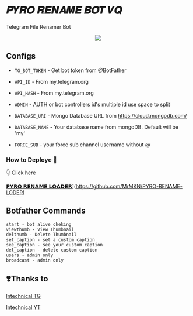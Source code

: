 #  𝑷𝒀𝑹𝑶 𝑹𝑬𝑵𝑨𝑴𝑬 𝑩𝑶𝑻 𝑽𝑸

Telegram File Renamer Bot 

<p align="center">
  <a href="https://www.python.org">
    <img src="http://ForTheBadge.com/images/badges/made-with-python.svg">

  </a>
</p>
</p>




## Configs 

* `TG_BOT_TOKEN`  - Get bot token from @BotFather

* `API_ID` - From my.telegram.org 

* `API_HASH` - From my.telegram.org 

* `ADMIN` - AUTH or bot controllers id's multiple id use space to split 

* `DATABASE_URI`  - Mongo Database URL from https://cloud.mongodb.com/

* `DATABASE_NAME`  - Your database name from mongoDB. Default will be 'my'

* `FORCE_SUB` - your force sub channel username without @ 



### How to Deploye 🤔
👇 Click here

[𝗣𝗬𝗥𝗢 𝗥𝗘𝗡𝗔𝗠𝗘 𝗟𝗢𝗔𝗗𝗘𝗥](https://www.herokucdn.com/deploy/button.svg)](https://github.com/MrMKN/PYRO-RENAME-LODER)


## Botfather Commands
```
start - bot alive cheking
viewthumb - View Thumbnail
delthumb - Delete Thumbnail
set_caption - set a custom caption
see_caption - see your custom caption
del_caption - delete custom caption
users - admin only
broadcast - admin only
```

## ❣️Thanks to

<a href="https://t.me/lntechnical">
   <p> lntechnical TG</p>
  </a>
<a href="https://youtube.com/c/LNtechnical">
   <p> lntechnical YT </p>
  </a>


